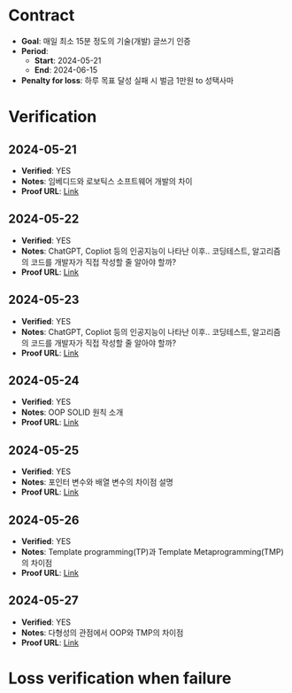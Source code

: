 # Contract

- **Goal**: 매일 최소 15분 정도의 기술(개발) 글쓰기 인증
- **Period**:
  - **Start**: 2024-05-21
  - **End**: 2024-06-15
- **Penalty for loss**: 하루 목표 달성 실패 시 벌금 1만원 to 성택사마


# Verification

## 2024-05-21
- **Verified**: YES
- **Notes**: 임베디드와 로보틱스 소프트웨어 개발의 차이
- **Proof URL**: [Link](https://github.com/refigo/progress-verification/blob/main/2024/05/TWV/difference_embedded_robotics_software_development.md)

## 2024-05-22
- **Verified**: YES
- **Notes**: ChatGPT, Copliot 등의 인공지능이 나타난 이후.. 코딩테스트, 알고리즘의 코드를 개발자가 직접 작성할 줄 알아야 할까?
- **Proof URL**: [Link](https://github.com/refigo/progress-verification/commit/211713d0ee58181999b7f01db19ad37ff722e09e)

## 2024-05-23
- **Verified**: YES
- **Notes**: ChatGPT, Copliot 등의 인공지능이 나타난 이후.. 코딩테스트, 알고리즘의 코드를 개발자가 직접 작성할 줄 알아야 할까?
- **Proof URL**: [Link](https://github.com/refigo/progress-verification/commit/e2f843acdb3caf0118839ceaebebe02e59f6eb25)

## 2024-05-24
- **Verified**: YES
- **Notes**: OOP SOLID 원칙 소개
- **Proof URL**: [Link](https://github.com/refigo/progress-verification/blob/main/2024/05/TWV/OOP_SOLID_principles.md)

## 2024-05-25
- **Verified**: YES
- **Notes**: 포인터 변수와 배열 변수의 차이점 설명
- **Proof URL**: [Link](https://github.com/refigo/progress-verification/blob/main/2024/05/TWV/differences_between_pointer_and_array_variables.md)

## 2024-05-26
- **Verified**: YES
- **Notes**: Template programming(TP)과 Template Metaprogramming(TMP)의 차이점
- **Proof URL**: [Link](https://github.com/refigo/progress-verification/blob/main/2024/05/TWV/differences_between_TP_and_TMP.md)

## 2024-05-27
- **Verified**: YES
- **Notes**: 다형성의 관점에서 OOP와 TMP의 차이점
- **Proof URL**: [Link](https://github.com/refigo/progress-verification/blob/main/2024/05/TWV/differences_between_OOP_and_TMP_in_terms_of_polymorphism.md)


# Loss verification when failure

